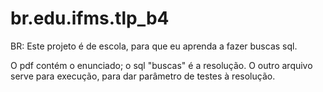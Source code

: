 # br.edu.ifms.tlp_b4
BR:
Este projeto é de escola, para que eu aprenda a fazer buscas sql.

O pdf contém o enunciado; o sql "buscas" é a resolução.
O outro arquivo serve para execução, para dar parâmetro de testes à resolução.
